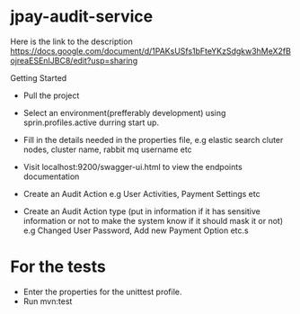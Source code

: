 # jpay-audit-service

Here is the link to the description
https://docs.google.com/document/d/1PAKsUSfs1bFteYKzSdgkw3hMeX2fBojreaESEnIJBC8/edit?usp=sharing

Getting Started
- Pull the project
- Select an environment(prefferably development) using sprin.profiles.active durring start up.
- Fill in the details needed in the properties file, e.g elastic search cluter nodes, cluster name, rabbit mq username etc
- Visit localhost:9200/swagger-ui.html to view the endpoints documentation


- Create an Audit Action e.g User Activities, Payment Settings etc
- Create an Audit Action type (put in information if it has sensitive information or not to make
the system know if it should mask it or not) e.g Changed User Password, Add new Payment Option etc.s


# For the tests

- Enter the properties for the unittest profile.
- Run mvn:test
